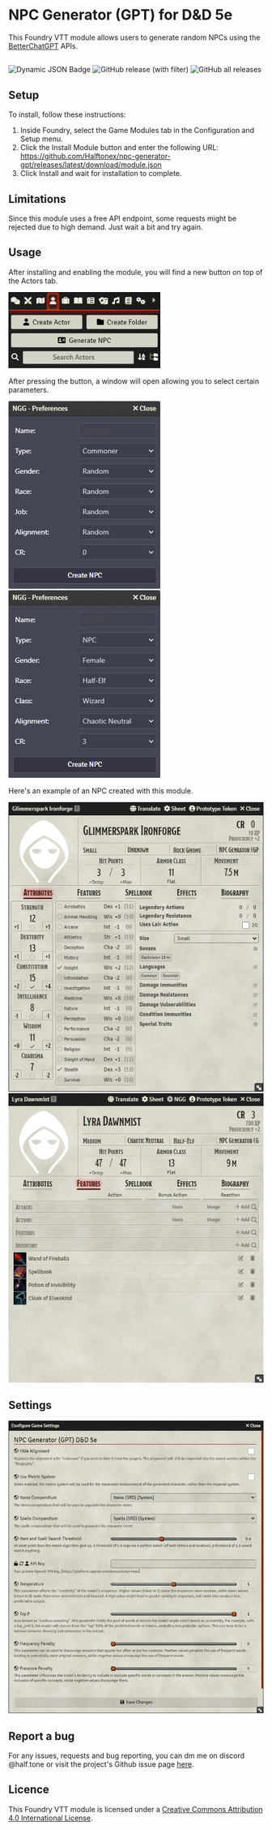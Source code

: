 # NPC Generator (GPT) for D&D 5e
This Foundry VTT module allows users to generate random NPCs using the [BetterChatGPT](https://github.com/ztjhz/BetterChatGPT) APIs.

##
![Dynamic JSON Badge](https://img.shields.io/badge/dynamic/json?url=https%3A%2F%2Fgithub.com%2FHalftonex%2Fnpc-generator-gpt%2Freleases%2Flatest%2Fdownload%2Fmodule.json&query=compatibility.verified&label=Foundry%20Version&color=orange)
![GitHub release (with filter)](https://img.shields.io/github/v/release/Halftonex/npc-generator-gpt?label=Release&color=teal)
![GitHub all releases](https://img.shields.io/github/downloads/Halftonex/npc-generator-gpt/total?label=Downloads&color=yellow)

## Setup
To install, follow these instructions:
1. Inside Foundry, select the Game Modules tab in the Configuration and Setup menu.
1. Click the Install Module button and enter the following URL: https://github.com/Halftonex/npc-generator-gpt/releases/latest/download/module.json
1. Click Install and wait for installation to complete.

## Limitations
Since this module uses a free API endpoint, some requests might be rejected due to high demand. Just wait a bit and try again.

## Usage
After installing and enabling the module, you will find a new button on top of the Actors tab.

<img src="images/button.png">

After pressing the button, a window will open allowing you to select certain parameters.

<img src="images/dialog.png"> <img src="images/dialog2.png">

Here's an example of an NPC created with this module.

<img src="images/sheet.png">

<img src="images/sheet2.png">

## Settings
<img src="images/settings.png">

## Report a bug
For any issues, requests and bug reporting, you can dm me on discord @half.tone or visit the project's Github issue page [here](https://github.com/Halftonex/npc-generator-gpt/issues).

## Licence
This Foundry VTT module is licensed under a [Creative Commons Attribution 4.0 International License](https://creativecommons.org/licenses/by/4.0/).
